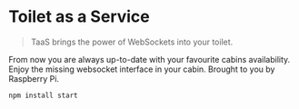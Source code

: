 # Toilet as a Service

> TaaS brings the power of WebSockets into your toilet. 

From now you are always up-to-date with your favourite cabins availability. Enjoy the missing websocket interface in your cabin. Brought to you by Raspberry Pi.

```
npm install start
```
